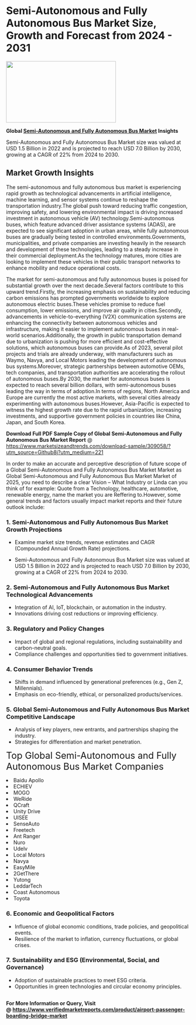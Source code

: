 <H1>Semi-Autonomous and Fully Autonomous Bus Market Size, Growth and Forecast from 2024 - 2031</H1><img class="aligncenter size-medium wp-image-584254" src="https://thirdeyenews.in/wp-content/uploads/2024/09/Global-Market-Research-300x168.jpeg" alt="" width="300" height="168" /><p><strong>Global&nbsp;<a href="https://www.marketsizeandtrends.com/download-sample/309058/?utm_source=Github8j?utm_medium=221">Semi-Autonomous and Fully Autonomous Bus Market</a> Insights</strong></p><p>Semi-Autonomous and Fully Autonomous Bus Market size was valued at USD 1.5 Billion in 2022 and is projected to reach USD 7.0 Billion by 2030, growing at a CAGR of 22% from 2024 to 2030.</p><p><h2>Market Growth Insights</h2> <p>The semi-autonomous and fully autonomous bus market is experiencing rapid growth as technological advancements in artificial intelligence, machine learning, and sensor systems continue to reshape the transportation industry.The global push toward reducing traffic congestion, improving safety, and lowering environmental impact is driving increased investment in autonomous vehicle (AV) technology.Semi-autonomous buses, which feature advanced driver assistance systems (ADAS), are expected to see significant adoption in urban areas, while fully autonomous buses are gradually being tested in controlled environments.Governments, municipalities, and private companies are investing heavily in the research and development of these technologies, leading to a steady increase in their commercial deployment.As the technology matures, more cities are looking to implement these vehicles in their public transport networks to enhance mobility and reduce operational costs.</p> <p>The market for semi-autonomous and fully autonomous buses is poised for substantial growth over the next decade.Several factors contribute to this upward trend.Firstly, the increasing emphasis on sustainability and reducing carbon emissions has prompted governments worldwide to explore autonomous electric buses.These vehicles promise to reduce fuel consumption, lower emissions, and improve air quality in cities.Secondly, advancements in vehicle-to-everything (V2X) communication systems are enhancing the connectivity between autonomous vehicles and infrastructure, making it easier to implement autonomous buses in real-world scenarios.Additionally, the growth in public transportation demand due to urbanization is pushing for more efficient and cost-effective solutions, which autonomous buses can provide.As of 2023, several pilot projects and trials are already underway, with manufacturers such as Waymo, Navya, and Local Motors leading the development of autonomous bus systems.Moreover, strategic partnerships between automotive OEMs, tech companies, and transportation authorities are accelerating the rollout of autonomous buses.By 2030, the market for autonomous buses is expected to reach several billion dollars, with semi-autonomous buses leading the way in terms of adoption.In terms of regions, North America and Europe are currently the most active markets, with several cities already experimenting with autonomous buses.However, Asia-Pacific is expected to witness the highest growth rate due to the rapid urbanization, increasing investments, and supportive government policies in countries like China, Japan, and South Korea.<p><span class=""><strong>Download Full PDF Sample Copy of Global Semi-Autonomous and Fully Autonomous Bus Market Report</strong> @ <a href="https://www.marketsizeandtrends.com/download-sample/309058/?utm_source=Github8j?utm_medium=221" target="_blank">https://www.marketsizeandtrends.com/download-sample/309058/?utm_source=Github8j?utm_medium=221</a></span></p><p>In order to make an accurate and perceptive description of future scope of a Global&nbsp;Semi-Autonomous and Fully Autonomous Bus Market Market as Global&nbsp;Semi-Autonomous and Fully Autonomous Bus Market Market of 2025, you need to describe a clear Vision &ndash; What Industry or Linda can you think of for example: Quote from a Technology, healthcare, automotive, renewable energy, name the market you are Reffering to.However, some general trends and factors usually impact market reports and their future outlook include:</p><h3>1.&nbsp;<strong>Semi-Autonomous and Fully Autonomous Bus Market Growth Projections</strong></h3><ul><li>Examine market size trends, revenue estimates and CAGR (Compounded Annual Growth Rate) projections.</li><li><p>Semi-Autonomous and Fully Autonomous Bus Market size was valued at USD 1.5 Billion in 2022 and is projected to reach USD 7.0 Billion by 2030, growing at a CAGR of 22% from 2024 to 2030.</p></li></ul><h3>2.&nbsp;<strong>Semi-Autonomous and Fully Autonomous Bus Market Technological Advancements</strong></h3><ul><li>Integration of AI, IoT, blockchain, or automation in the industry.</li><li>Innovations driving cost reductions or improving efficiency.</li></ul><h3>3.&nbsp;<strong>Regulatory and Policy Changes</strong></h3><ul><li>Impact of global and regional regulations, including sustainability and carbon-neutral goals.</li><li>Compliance challenges and opportunities tied to government initiatives.</li></ul><h3>4.&nbsp;<strong>Consumer Behavior Trends</strong></h3><ul><li>Shifts in demand influenced by generational preferences (e.g., Gen Z, Millennials).</li><li>Emphasis on eco-friendly, ethical, or personalized products/services.</li></ul><h3>5.&nbsp;<strong>Global Semi-Autonomous and Fully Autonomous Bus Market Competitive Landscape</strong></h3><ul><li>Analysis of key players, new entrants, and partnerships shaping the industry.</li><li>Strategies for differentiation and market penetration.</li></ul><p data-pm-slice="1 1 []"><span style="color: inherit; font-family: inherit; font-size: 25px;">Top Global Semi-Autonomous and Fully Autonomous Bus Market Companies</span></p><div class="" data-test-id=""><p><li>Baidu Apollo</li><li> ECHIEV</li><li> MOGO</li><li> WeRide</li><li> QCraft</li><li> Unity Drive</li><li> UISEE</li><li> SenseAuto</li><li> Freetech</li><li> Ant Ranger</li><li> Nuro</li><li> Udelv</li><li> Local Motors</li><li> Navya</li><li> EasyMile</li><li> 2GetThere</li><li> Yutong</li><li> LeddarTech</li><li> Coast Autonomous</li><li> Toyota</li></p></div><h3>6.&nbsp;<strong>Economic and Geopolitical Factors</strong></h3><ul><li>Influence of global economic conditions, trade policies, and geopolitical events.</li><li>Resilience of the market to inflation, currency fluctuations, or global crises.</li></ul><h3>7.&nbsp;<strong>Sustainability and ESG (Environmental, Social, and Governance)</strong></h3><ul><li>Adoption of sustainable practices to meet ESG criteria.</li><li>Opportunities in green technologies and circular economy principles.</li></ul><h2><strong style="font-size: 14px;">For More Information or Query, Visit @&nbsp;</strong><a style="background-color: #ffffff; font-size: 14px;" href="https://www.marketsizeandtrends.com/report/semi-autonomous-and-fully-autonomous-bus-market/" target="_blank">https://www.verifiedmarketreports.com/product/airport-passenger-boarding-bridge-market</a></h2>